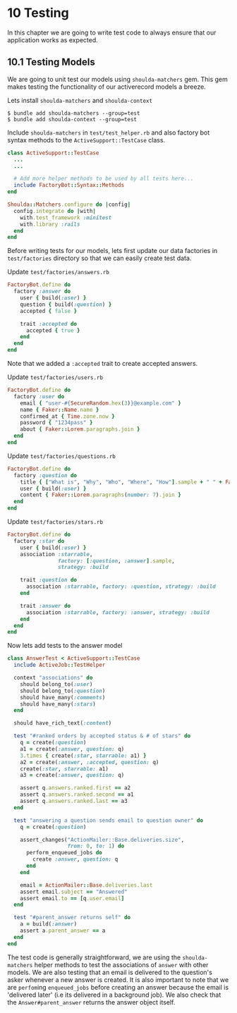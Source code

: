 # 10 Testing

In this chapter we are going to write test code to always ensure that our application works as expected.

## 10.1 Testing Models

We are going to unit test our models using `shoulda-matchers` gem. This gem makes testing the functionality of our activerecord models a breeze.

Lets install `shoulda-matchers` and `shoulda-context`

```
$ bundle add shoulda-matchers --group=test
$ bundle add shoulda-context --group=test
```

Include `shoulda-matchers` in `test/test_helper.rb` and also factory bot syntax methods to the `ActiveSupport::TestCase` class.

```ruby
class ActiveSupport::TestCase
  ...
  ...

  # Add more helper methods to be used by all tests here...
  include FactoryBot::Syntax::Methods
end

Shoulda::Matchers.configure do |config|
  config.integrate do |with|
    with.test_framework :minitest
    with.library :rails
  end
end
```

Before writing tests for our models, lets first update our data factories in `test/factories` directory so that we can easily create test data.

Update `test/factories/answers.rb`

```ruby
FactoryBot.define do
  factory :answer do
    user { build(:user) }
    question { build(:question) }
    accepted { false }

    trait :accepted do
      accepted { true }
    end
  end
end
```

Note that we added a `:accepted` trait to create accepted answers.

Update `test/factories/users.rb`

```ruby
FactoryBot.define do
  factory :user do
    email { "user-#{SecureRandom.hex(3)}@example.com" }
    name { Faker::Name.name }
    confirmed_at { Time.zone.now }
    password { "1234pass" }
    about { Faker::Lorem.paragraphs.join }
  end
end
```

Update `test/factories/questions.rb`

```ruby
FactoryBot.define do
  factory :question do
    title { ["What is", "Why", "Who", "Where", "How"].sample + " " + Faker::Lorem.sentence.downcase + " #{SecureRandom.hex(2)}" }
    user { build(:user) }
    content { Faker::Lorem.paragraphs(number: 7).join }
  end
end
```

Update `test/factories/stars.rb`

```ruby
FactoryBot.define do
  factory :star do
    user { build(:user) }
    association :starrable,
                factory: [:question, :answer].sample,
                strategy: :build

    trait :question do
      association :starrable, factory: :question, strategy: :build
    end

    trait :answer do
      association :starrable, factory: :answer, strategy: :build
    end
  end
end
```

Now lets add tests to the answer model

```ruby
class AnswerTest < ActiveSupport::TestCase
  include ActiveJob::TestHelper

  context "associations" do
    should belong_to(:user)
    should belong_to(:question)
    should have_many(:comments)
    should have_many(:stars)
  end

  should have_rich_text(:content)

  test "#ranked orders by accepted status & # of stars" do
    q = create(:question)
    a1 = create(:answer, question: q)
    3.times { create(:star, starrable: a1) }
    a2 = create(:answer, :accepted, question: q)
    create(:star, starrable: a1)
    a3 = create(:answer, question: q)

    assert q.answers.ranked.first == a2
    assert q.answers.ranked.second == a1
    assert q.answers.ranked.last == a3
  end

  test "answering a question sends email to question owner" do
    q = create(:question)

    assert_changes("ActionMailer::Base.deliveries.size",
                   from: 0, to: 1) do
      perform_enqueued_jobs do
        create :answer, question: q
      end
    end

    email = ActionMailer::Base.deliveries.last
    assert email.subject == "Answered"
    assert email.to == [q.user.email]
  end

  test "#parent_answer returns self" do
    a = build(:answer)
    assert a.parent_answer == a
  end
end
```

The test code is generally straightforward, we are using the `shoulda-matchers` helper methods to test the associations of `answer` with other models. We are also testing that an email is delivered to the question's asker whenever a new answer is created. It is also important to note that we are `perfom`ing `enqueued_jobs` before creating an answer because the email is 'delivered later' (i.e its delivered in a background job). We also check that the `Answer#parent_answer` returns the answer object itself.

